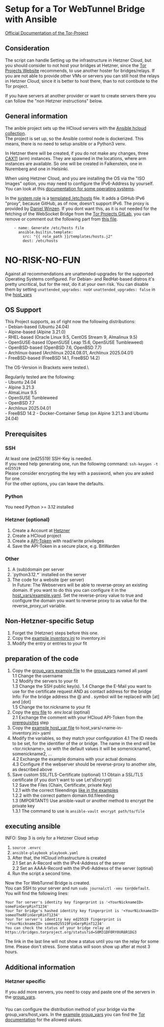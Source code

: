 # Setup for a Tor WebTunnel Bridge with Ansible
[Official Documentation of the Tor-Project](https://community.torproject.org/relay/setup/webtunnel/)

## Consideration
The script can handle Setting up the infrastructure in Hetzner Cloud, but you should consider to not host your bridges at Hetzner, since the [Tor Projects Website](https://community.torproject.org/relay/community-resources/good-bad-isps/) recommends, to use another hoster for bridges/relays.
If you are not able to provide other VMs or servers you can still host the relays in Hetzner Cloud, since it is better to host there, than to not contibute to the Tor project.

If you have servers at another provider or want to create servers there you can follow the "non Hetzner instructions" below.

## General information
The anible project sets up the HCloud servers with the [Ansible hcloud collection](https://docs.ansible.com/ansible/latest/collections/hetzner/hcloud/index.html).\
The project is set up, so the Ansible control node is dockerized. This means, there is no need to setup ansible or a Python3 venv.

In Hetzner there will be created, if you do not make any changes, three [CAX11](https://www.hetzner.com/cloud/) (arm) instances.
They are spawned in the locations, where arm instances are available.
So one will be created in Falkenstein, one in Nuremberg and one in Helsinki.

When using Hetzner Cloud, and you are installing the OS via the "ISO Images" option, you may need to configure the IPv6-Address by yourself.
You can look at this [documentation for some operating systems](https://docs.hetzner.com/de/cloud/servers/static-configuration/).

In the [system role](roles/system) is a [templated /etc/hosts](roles/system/templates/hosts.j2) file.
It adds a GitHub IPv6 "proxy", because GitHub, as of now, doesn't support IPv6.
The proxy is provided by [Daniel Winzen](https://danwin1210.de/github-ipv6-proxy.php).
If you dont want this, as it is not needed for the fetching of the WebSocket Bridge from the [Tor Projects GitLab](https://gitlab.torproject.org/tpo/anti-censorship/pluggable-transports/webtunnel), you can remove or comment out the following part from [this file](roles/system/tasks/general.yaml).
```
    - name: Generate /etc/hosts file
      ansible.builtin.template:
        src: "{{ role_path }}/templates/hosts.j2"
        dest: /etc/hosts
```

# NO-RISK-NO-FUN
Against all recommendations are unattended-upgrades for the supported Operating Systems configured.
For Debian- and RedHat-based distros it's pretty uncritical, but for the rest, do it at your own risk.
You can disable them by setting `unattended_upgrades: no`or `unattended_upgrades: false` in the [host_vars](host_vars)

## OS Support
This Project supports, as of right now the following distributions:\
    - Debian-based (Ubuntu 24.04)\
    - Alpine-based (Alpine 3.21.0)\
    - RHEL-based (Oracle Linux 9.5, CentOS Stream 9, Almalinux 9.5)\
    - OpenSUSE-based (OpenSUSE Leap 15.6, OpenSUSE Tumbleweed)\
    - OpenBSD-based (OpenBSD 7.6, OpenBSD 7.7)\
    - Archlinux-based (Archlinux 2024.08.01, Archlinux 2025.04.01)\
    - FreeBSD-based (FreeBSD 14.1, FreeBSD 14.2)

The OS-Version in Brackets were tested.\

Regularily tested are the following:\
    - Ubuntu 24.04\
    - Alpine 3.21.3\
    - AlmaLinux 9.5\
    - OpenSUSE Tumbleweed\
    - OpenBSD 7.7\
    - Archlinux 2025.04.01\
    - FreeBSD 14.2
    - Docker-Container Setup (on Alpine 3.21.3 and Ubuntu 24.04)

## Prerequisites

### SSH
At least one (ed25519) SSH-Key is needed.\
If you need help generating one, run the following command:
```ssh-keygen -t ed25519```\
Please consider encrypting the key with a password, when you are asked for one.\
For the other options, you can leave the defaults.

### Python
You need Python >= 3.12 installed

### Hetzner (optional)
1. Create a Account at [Hetzner](https://accounts.hetzner.com/signUp)
2. Create a HCloud project
3. Create a [API-Token](https://docs.hetzner.cloud/#getting-started) with read/write privileges
4. Save the API-Token in a secure place, e.g. BitWarden

### Other
1. A (sub)domain per server
2. ´python3.12.*` installed on the server
3. The code for a website (per server)\
In Future: The Webservers will be able to reverse-proxy an existing domain. If you want to do this you can configure it in the [host_vars/example.yaml](host_vars/your-bridge-fsn-0.yaml).
Set the reverse-proxy value to true and configure the domain you want to reverse proxy to as value for the reverse_proxy_url variable.

## Non-Hetzner-specific Setup
1. Forget the (Hetzner) steps before this one.
2. Copy the [example inventory.ini](inventory.ini.example) to inventory.ini
3. Modify the entry or entries to your fit

## preparation of the code
1. Copy the [group_vars example file](group_vars/all-example.yaml) to the [group_vars](group_vars) named all.yaml\
    1.1 Change the username\
    1.2 Modify the servers to your fit\
    1.3 Change the SSH public key(s).
    1.4 Change the E-Mail you want to use for the certificate request AND as contact address for the bridge\
    Info: For the bridge address the @ and . symbol will be replaced with [at] and [dot]\
    1.5 Change the tor.nickname to your fit
2. Copy the [env file](.env) to .env.local (optinal)\
    2.1 Exchange the comment with your HCloud API-Token from the [prerequisites](#hetzner) step
3. Copy the [example host_var file](host_vars/your-bridge-0.yaml) to host_vars/<name-in-inventory.ini>.yaml
4. Modify the variables, so they match your configuration
    4.1 The ID needs to be set, for the identifier of the or bridge. The name in the end will be <tor.nickname><id>, so with the default values it will be somenickname1, somenickname2, ...\
    4.2 Exchange the example domains with your actual domains\
    4.3 Configure if the webserver should be reverse-proxy to another site, as described above
5. Save custom SSL/TLS-Certificate (optional)
    1.1 Obtain a SSL/TLS certificate (if you don't want to use Let'sEncrypt)\
    1.2 Save the Files (Chain, Certificate, private Key)\
        1.2.1 with the correct fileendings [like in the examples](host_files/your-bridge-fsn-0)\
        1.2.2 with the correct pattern domain.tld.fileending\
    1.3 (IMPORTANT!) Use ansible-vault or another method to encrypt the private key\
        1.3.1 The command to use is `ansible-vault encrypt path/to/file`


## executing ansible
INFO: Step 3 is only for a Hetzner Cloud setup
1. `source .envrc`
2. `ansible-playbook playbook.yaml `
3. After that, the HCloud infrastructure is created\
    2.1 Set an A-Record with the IPv4-Address of the server\
    2.2 Set an AAAA-Record with the IPv6-Address of the server (optinal)
4. Run the script a second time.

Now the Tor WebTunnel Bridge is created.\
You can SSH to your server and run ```sudo journalctl -xeu tor@default```.\
You will find the following lines:
```
Your Tor server's identity key fingerprint is '<YourNicknameID> someFinGerpRinT1234'
Your Tor bridge's hashed identity key fingerprint is '<YourNicknameID> someoTheRFinGerpRinT1234'
Your Tor server's identity key ed25519 fingerprint is '<YourNicknameID> someeD25519FinGerpRinT1234'
You can check the status of your bridge relay at https://bridges.torproject.org/status?id=S0M31DF0RY0UR8R1DG3
```

The link in the last line will not show a status until you ran the relay for some time.
Please don't stress. Some status will soon show up after at most 3 hours.

## Additional information
### Hetzner specific
If you add more servers, you need to copy and paste one of the servers in the [group_vars](group_vars/all-example.yaml).

###
You can configure the distribution method of your bridge via the group_vars/host_vars.
In the [example group_vars](group_vars/all.yaml.example) you can find the [Tor documentation](https://gitlab.torproject.org/tpo/anti-censorship/rdsys/-/blob/main/doc/distributors.md) for the allowed values.